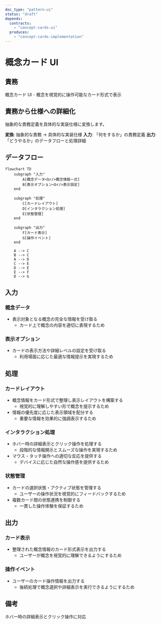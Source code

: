 ```yaml
---
doc_type: "pattern-ui"
status: "draft"
depends:
  contracts:
    - "concept-cards-ui"
  produces:
    - "concept-cards-implementation"
---
```


# 概念カード UI

## 責務

<!-- PREMISE_BEGIN: concept-cards-ui -->
概念カード UI - 概念を視覚的に操作可能なカード形式で表示
<!-- PREMISE_END: concept-cards-ui -->

## 責務から仕様への詳細化

抽象的な責務定義を具体的な実装仕様に変換します。

**変換**: 抽象的な責務 → 具体的な実装仕様
**入力**: 「何をするか」の責務定義
**出力**: 「どうやるか」のデータフローと処理詳細

<!-- LOCAL_CONCLUSION_BEGIN: concept-cards-implementation -->

## データフロー

```mermaid
flowchart TD
    subgraph "入力"
        A[概念データ<br/>概念情報一式]
        B[表示オプション<br/>表示設定]
    end

    subgraph "処理"
        C[カードレイアウト]
        D[インタラクション処理]
        E[状態管理]
    end

    subgraph "出力"
        F[カード表示]
        G[操作イベント]
    end

    A --> C
    B --> C
    A --> D
    C --> E
    D --> E
    E --> F
    D --> G
```

## 入力

### 概念データ

- 表示対象となる概念の完全な情報を受け取る
  - カード上で概念の内容を適切に表現するため

### 表示オプション

- カードの表示方法や詳細レベルの設定を受け取る
  - 利用場面に応じた最適な情報提示を実現するため

## 処理

### カードレイアウト

- 概念情報をカード形式で整理し表示レイアウトを構築する
  - 視覚的に理解しやすい形で概念を提示するため
- 情報の優先度に応じた表示領域を配分する
  - 重要な情報を効果的に強調表示するため

### インタラクション処理

- ホバー時の詳細表示とクリック操作を処理する
  - 段階的な情報開示とスムーズな操作を実現するため
- マウス・タッチ操作への適切な反応を提供する
  - デバイスに応じた自然な操作感を提供するため

### 状態管理

- カードの選択状態・アクティブ状態を管理する
  - ユーザーの操作状況を視覚的にフィードバックするため
- 複数カード間の状態連携を制御する
  - 一貫した操作体験を保証するため

## 出力

### カード表示

- 整理された概念情報のカード形式表示を出力する
  - ユーザーが概念を視覚的に理解できるようにするため

### 操作イベント

- ユーザーのカード操作情報を出力する
  - 後続処理で概念選択や詳細表示を実行できるようにするため

## 備考

ホバー時の詳細表示とクリック操作に対応

<!-- LOCAL_CONCLUSION_END: concept-cards-implementation -->
